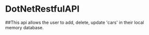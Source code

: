 # DotNetRestfulAPI

##This api allows the user to add, delete, update 'cars' in their local memory database.

